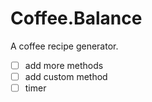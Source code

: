 # Coffee.Balance

A coffee recipe generator.

- [ ] add more methods 
- [ ] add custom method
- [ ] timer